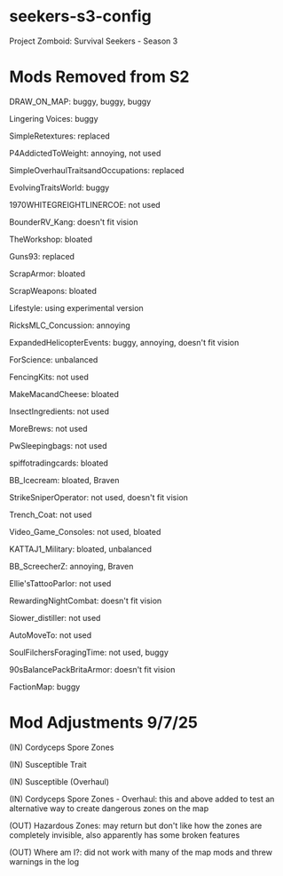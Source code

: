 # seekers-s3-config
Project Zomboid: Survival Seekers - Season 3

# Mods Removed from S2
DRAW_ON_MAP: buggy, buggy, buggy

Lingering Voices: buggy

SimpleRetextures: replaced

P4AddictedToWeight: annoying, not used

SimpleOverhaulTraitsandOccupations: replaced

EvolvingTraitsWorld: buggy

1970WHITEGREIGHTLINERCOE: not used

BounderRV_Kang: doesn't fit vision

TheWorkshop: bloated

Guns93: replaced

ScrapArmor: bloated

ScrapWeapons: bloated

Lifestyle: using experimental version

RicksMLC_Concussion: annoying

ExpandedHelicopterEvents: buggy, annoying, doesn't fit vision

ForScience: unbalanced

FencingKits: not used

MakeMacandCheese: bloated

InsectIngredients: not used

MoreBrews: not used

PwSleepingbags: not used

spiffotradingcards: bloated

BB_Icecream: bloated, Braven

StrikeSniperOperator: not used, doesn't fit vision

Trench_Coat: not used

Video_Game_Consoles: not used, bloated

KATTAJ1_Military: bloated, unbalanced

BB_ScreecherZ: annoying, Braven

Ellie'sTattooParlor: not used

RewardingNightCombat: doesn't fit vision

Siower_distiller: not used

AutoMoveTo: not used

SoulFilchersForagingTime: not used, buggy

90sBalancePackBritaArmor: doesn't fit vision

FactionMap: buggy

# Mod Adjustments 9/7/25

(IN) Cordyceps Spore Zones

(IN) Susceptible Trait

(IN) Susceptible (Overhaul)

(IN) Cordyceps Spore Zones - Overhaul: this and above added to test an alternative way to create dangerous zones on the map

(OUT) Hazardous Zones: may return but don't like how the zones are completely invisible, also apparently has some broken features

(OUT) Where am I?: did not work with many of the map mods and threw warnings in the log
